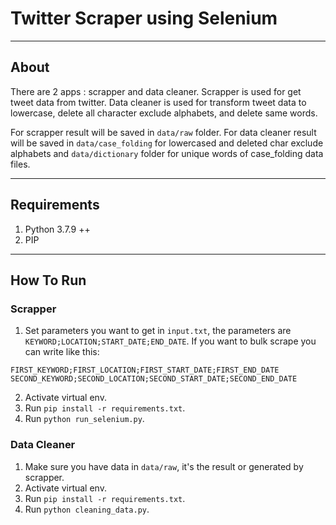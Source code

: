 # Twitter Scraper using Selenium
___

## About
There are 2 apps : scrapper and data cleaner.
Scrapper is used for get tweet data from twitter.
Data cleaner is used for transform tweet data to lowercase, delete all character exclude alphabets, and delete same words.

For scrapper result will be saved in `data/raw` folder.
For data cleaner result will be saved in `data/case_folding` for lowercased and deleted char exclude alphabets and `data/dictionary` folder for unique words of case_folding data files.
___
## Requirements
1. Python 3.7.9 ++
2. PIP
___
## How To Run

### Scrapper
1. Set parameters you want to get in `input.txt`, the parameters are `KEYWORD;LOCATION;START_DATE;END_DATE`. If you want to bulk scrape you can write like this:
```
FIRST_KEYWORD;FIRST_LOCATION;FIRST_START_DATE;FIRST_END_DATE
SECOND_KEYWORD;SECOND_LOCATION;SECOND_START_DATE;SECOND_END_DATE
``` 
2. Activate virtual env.
3. Run `pip install -r requirements.txt`.
4. Run `python run_selenium.py`.

### Data Cleaner
1. Make sure you have data in `data/raw`, it's the result or generated by scrapper.
2. Activate virtual env.
3. Run `pip install -r requirements.txt`.
4. Run `python cleaning_data.py`.